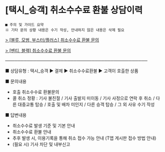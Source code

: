 # [택시_승객] 취소수수료 환불 상담이력

```
■ 주의 및 가이드 요약  
※ 기타 문의 상황 내용은 수기 작성, 안내하지 않은 내용은 삭제 필요
```

[> [블루, 모범, 부스터/플러스] 취소수수료 환불 문의](https://kakaomobilitysupport.zendesk.com/hc/ko/articles/29450453060121--%EB%B8%94%EB%A3%A8-%EB%AA%A8%EB%B2%94-%EB%B6%80%EC%8A%A4%ED%84%B0-%ED%94%8C%EB%9F%AC%EC%8A%A4-%EC%B7%A8%EC%86%8C%EC%88%98%EC%88%98%EB%A3%8C-%ED%99%98%EB%B6%88-%EB%AC%B8%EC%9D%98)

[> [벤티, 블랙] 취소수수료 환불 문의](https://kakaomobilitysupport.zendesk.com/hc/ko/articles/29453886723225--%EB%B2%A4%ED%8B%B0-%EB%B8%94%EB%9E%99-%EC%B7%A8%EC%86%8C%EC%88%98%EC%88%98%EB%A3%8C-%ED%99%98%EB%B6%88-%EB%AC%B8%EC%9D%98)

──────────────────────────────────────────────

■ 상담유형 : 택시\_승객 ▶ 결제 ▶ 취소수수료환불 ▶ 고객이 호출한 상품

■ 문의내용   
- 호출 취소수수료 환불문의  
- 콜 취소 정황 : 기사 불친절 / 기사 출발지 미이동 / 기사 사정으로 연락 후 취소 / 다른 대중교통 탑승 / 호출 및 배차 미인지 / 다른 승객 탑승 / 그 외 사유 수기 작성

■ 답변내용   
- 취소수수료 발생 기준 및 기본 안내  
- 취소수수료 환불 안내  
- 추후 발생 시, 이용기록을 통해 취소 접수 가능 안내 (T앱 게시판 접수 방법 안내)  
- (필요 시) 기사 차단 및 내부신고